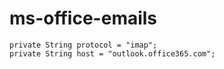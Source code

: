 # ms-office-emails


	private String protocol = "imap";
	private String host = "outlook.office365.com";